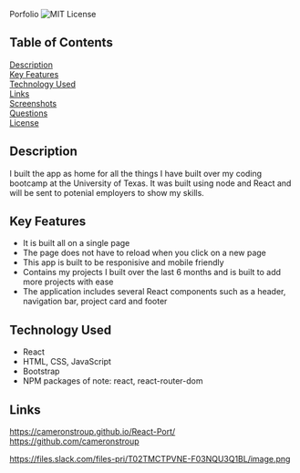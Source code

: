  Porfolio
![MIT License](https://img.shields.io/badge/license-MIT%20License-blue.svg)

## Table of Contents
[Description](#description) <br/>
[Key Features](#key-features) <br/>
[Technology Used](#technology-used) <br/>
[Links](#links) <br/>
[Screenshots](#screenshots) <br/>
[Questions](#questions) <br/>
[License](#license) <br/>

## Description
I built the app as home for all the things I have built over my coding bootcamp at the University of Texas. It was built using node and React and will be sent to potenial employers to show my skills.

## Key Features
- It is built all on a single page
- The page does not have to reload when you click on a new page
- This app is built to be responisive and mobile friendly 
- Contains my projects I built over the last 6 months and is built to add more projects with ease
- The application includes several React components such as a header, navigation bar, project card and footer


## Technology Used
- React
- HTML, CSS, JavaScript
- Bootstrap
- NPM packages of note: react, react-router-dom

## Links
https://cameronstroup.github.io/React-Port/
https://github.com/cameronstroup

https://files.slack.com/files-pri/T02TMCTPVNE-F03NQU3Q1BL/image.png
